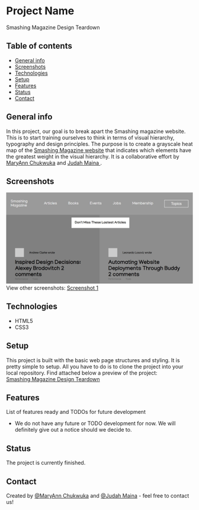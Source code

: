 # Project Name
Smashing Magazine Design Teardown

## Table of contents
* [General info](#general-info)
* [Screenshots](#screenshots)
* [Technologies](#technologies)
* [Setup](#setup)
* [Features](#features)
* [Status](#status)
* [Contact](#contact)

## General info
In this project, our goal is to break apart the Smashing magazine website. This is to start training ourselves to think in terms of visual hierarchy, typography and design principles.
The purpose is to create a grayscale heat map of the <a href="https://www.smashingmagazine.com/">Smashing Magazine website</a> that indicates which elements have the greatest weight in the visual hierarchy. It is a collaborative effort by <a href="https://github.com/adaorachi">MaryAnn Chukwuka</a> and <a href="https://github.com/JayKowski"> Judah Maina </a>.

## Screenshots
![Example screenshot](images/screenshot1.jpg)
View other screenshots:
<a href="images/screenshot2.jpg">Screenshot 1</a>


## Technologies
* HTML5
* CSS3

## Setup
This project is built with the basic web page structures and styling. It is pretty simple to setup. All you have to do is to clone the project into your local repository.
Find attached below a preview of the project: <br>
<a href="https://raw.githack.com/adaorachi/smashing-magazine/master/index.html">Smashing Magazine Design Teardown </a>

## Features
List of features ready and TODOs for future development
* We do not have any future or TODO development for now. We will definitely give out a notice should we decide to.

## Status
The project is currently finished.

## Contact
Created by [@MaryAnn Chukwuka](https://github.com/adaorachi) and [@Judah Maina](https://github.com/JayKowski) - feel free to contact us!
